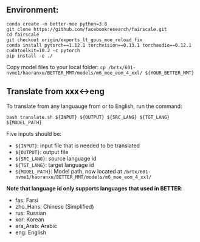 ## Environment:
```
conda create -n better-moe python=3.8
git clone https://github.com/facebookresearch/fairscale.git
cd fairscale
git checkout origin/experts_lt_gpus_moe_reload_fix
conda install pytorch==1.12.1 torchvision==0.13.1 torchaudio==0.12.1 cudatoolkit=10.2 -c pytorch
pip install -e ./
```

Copy model files to your local folder: `cp /brtx/601-nvme1/haoranxu/BETTER_MMT/models/m6_moe_eom_4_xxl/ ${YOUR_BETTER_MMT}`

## Translate from xxx<->eng
To translate from any languauge from or to English, run the command:
```
bash translate.sh ${INPUT} ${OUTPUT} ${SRC_LANG} ${TGT_LANG} ${MODEL_PATH}
```
Five inputs should be:
* `${INPUT}`: input file that is needed to be translated
* `${OUTPUT}`: output file
* `${SRC_LANG}`: source language id 
* `${TGT_LANG}`: target language id
* `${MODEL_PATH}`: Model path, now located at `/brtx/601-nvme1/haoranxu/BETTER_MMT/models/m6_moe_eom_4_xxl/`

**Note that language id only supports languages that used in BETTER**:
* fas: Farsi
* zho_Hans: Chinese (Simplified)
* rus: Russian
* kor: Korean
* ara_Arab: Arabic
* eng: English
